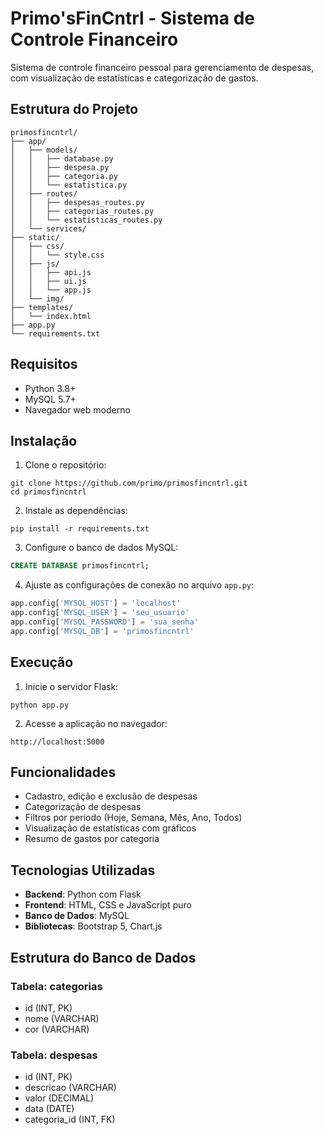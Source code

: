 # Primo'sFinCntrl - Sistema de Controle Financeiro

Sistema de controle financeiro pessoal para gerenciamento de despesas, com visualização de estatísticas e categorização de gastos.

## Estrutura do Projeto

```
primosfincntrl/
├── app/
│   ├── models/
│   │   ├── database.py
│   │   ├── despesa.py
│   │   ├── categoria.py
│   │   └── estatistica.py
│   ├── routes/
│   │   ├── despesas_routes.py
│   │   ├── categorias_routes.py
│   │   └── estatisticas_routes.py
│   └── services/
├── static/
│   ├── css/
│   │   └── style.css
│   ├── js/
│   │   ├── api.js
│   │   ├── ui.js
│   │   └── app.js
│   └── img/
├── templates/
│   └── index.html
├── app.py
└── requirements.txt
```

## Requisitos

- Python 3.8+
- MySQL 5.7+
- Navegador web moderno

## Instalação

1. Clone o repositório:
```
git clone https://github.com/primo/primosfincntrl.git
cd primosfincntrl
```

2. Instale as dependências:
```
pip install -r requirements.txt
```

3. Configure o banco de dados MySQL:
```sql
CREATE DATABASE primosfincntrl;
```

4. Ajuste as configurações de conexão no arquivo `app.py`:
```python
app.config['MYSQL_HOST'] = 'localhost'
app.config['MYSQL_USER'] = 'seu_usuario'
app.config['MYSQL_PASSWORD'] = 'sua_senha'
app.config['MYSQL_DB'] = 'primosfincntrl'
```

## Execução

1. Inicie o servidor Flask:
```
python app.py
```

2. Acesse a aplicação no navegador:
```
http://localhost:5000
```

## Funcionalidades

- Cadastro, edição e exclusão de despesas
- Categorização de despesas
- Filtros por período (Hoje, Semana, Mês, Ano, Todos)
- Visualização de estatísticas com gráficos
- Resumo de gastos por categoria

## Tecnologias Utilizadas

- **Backend**: Python com Flask
- **Frontend**: HTML, CSS e JavaScript puro
- **Banco de Dados**: MySQL
- **Bibliotecas**: Bootstrap 5, Chart.js

## Estrutura do Banco de Dados

### Tabela: categorias
- id (INT, PK)
- nome (VARCHAR)
- cor (VARCHAR)

### Tabela: despesas
- id (INT, PK)
- descricao (VARCHAR)
- valor (DECIMAL)
- data (DATE)
- categoria_id (INT, FK)

